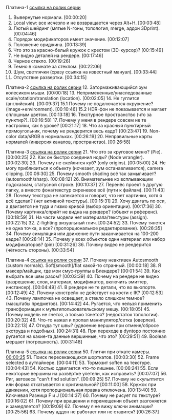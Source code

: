 Платина-1 [ссылка на ролик серии](https://www.youtube.com/watch?v=82T4_ug0alM&list=PLIMU9w2JuTwMeuefU6i88Jx5ZE6MKeLB2&index=1)
1. Вывернутые нормали. [00:00:20] 
2. Local view: все исчезло и не возвращается через Alt+H. [00:03:48]
3. Лютый шейдинг (мятые N-гоны, топология, merge, аддон 3Dprint). [00:04:46]
4. Порядок модификаторов имеет значение. [00:12:07]
5. Положение ориджина. [00:13:39]
6. Что это за красно-белый кружок с крестом (3D-курсор)? [00:15:49]
7. Не видно деталей на рендере. [00:17:46]
8. Черное стекло. [00:19:26]
9. Темно в комнате за стеклом. [00:22:06]
10. Шум, светлячки (сразу ссылка на известный мануал). [00:33:44]
11. Отсутствие развертки. [00:34:15]

Платина-2 [ссылка на ролик серии](https://www.youtube.com/watch?v=KQUnFL9LEV4&list=PLIMU9w2JuTwMeuefU6i88Jx5ZE6MKeLB2&index=2) 
12. Затормаживающийся зум колесиком мыши. [00:00:18]
13. Непримененные/унаследованные scale/rotation/translation (location). [00:02:05]
14. Не гуглится (английский). [00:09:37]
15.1 Почему не подключается окружение? (image->environment). [00:10:46]
15.2 HDR-фон не показывается и мигает сплошным цветом. [00:13:18]
16. Текстурное пространство (что за пунктир?). [00:16:58]
17. Почему у меня в рендере совсем не те настройки, как в уроке? [00:21:17]
18. Что за красный пунктирный прямоугольник, почему не рендерится весь кадр? [00:23:47]
19. Non-color data/sRGB в нормальках. [00:26:19]
20. Неправильные карты нормалей (инверсия каналов, пространство). [00:26:58]

Платина-3 [ссылка на ролик серии](https://www.youtube.com/watch?v=3j8Y5lyOyv8&list=PLIMU9w2JuTwMeuefU6i88Jx5ZE6MKeLB2&index=3)
21. Что это за круговое меню? (Pie). [00:00:25]
22. Как он быстро соединил ноды? (Node wrangler). [00:02:30]
23. Почему не скейлится куб? (only origins). [00:05:00]
24. Не могу приблизиться к объекту (исчезает, зум останавливается), camera clipping. [00:06:30]
25. Почему smooth shading всё так замыливает? (autosmooth/sharp). [00:08:12]
26. Внимательнее ко всплывающим подсказкам, статусной строке. [00:10:37]
27. Перенёс проект в другую папку, а вместо фона/текстур сиреневое всё (пути к файлам). [00:11:43]  
28. Почему текстура не запекается и говорит, что нет картинки, хотя я всё сделал? (нет активной текстуры). [00:15:31]
29. Хочу двигать по оси, а двигается не туда и гизмо кривой (выбор ориентации). [00:17:36]
30. Почему картинка/спрайт не видна на рендере? (объект и референс). [00:18:59]
31. На части модели нет материала/текстуры (assign). [00:22:15] 
32. Z-fighting визуальный глич. [00:24:52]
33. Почему тянется не одна точка, а все? (пропорциональное редактирование). [00:26:35]
34. Почему симуляция или движение пути заканчивается на 100-200 кадре? [00:28:14]
35. Почему у всех объектов один материал или набор модификаторов? (pin) [00:31:26]
36. Почему видео не рендерится (чётность стороны). [00:33:54]

Платина-4 [ссылка на ролик серии](https://www.youtube.com/watch?v=mKSkzUltN8A&list=PLIMU9w2JuTwMeuefU6i88Jx5ZE6MKeLB2&index=4)
37. Почему неактивен Autosmooth (custom normals). Soft[smooth]/flat какой-то странный. [00:00:18]
38. Я максер/майщик, где мои смус-группы в Блендере? [00:01:54]
39. Как выбрать все швы разом? [00:03:39]
40. Почему на рендере не видно (разрешение, слои, материал, модификатор, включить эмиттер, инстансер). [00:04:49]
41. В рендере не те детали, что во вьюпорте. [00:12:49]
42. Почему констрейн не действует на кости с IK? [00:12:53]
43. Почему лампочка не освещает, а стекло слишком темное? (масштабы предметов). [00:14:42]
44. Ругается, что нельзя применить трансформации к мультипользовательскому мешу. [00:18:05]
45. Почему модель не гнется, а только тянется? (недостаток топологии). [00:20:32]
46. Что-то нажал и пропал манипулятор/сетка (оверлеи). [00:22:13]
47. Откуда тут швы? (удвоение вершин при отмене/сбросе экструда и подобных). [00:24:31]
48. При переходе в dyntopo постоянно ругается на какие-та данные вершинные, что это? [00:29:51]
49. Boolean мерцает (погрешность). [00:31:48]

Платина-5 [ссылка на ролик серии](https://www.youtube.com/watch?v=Pn4KCBIchQQ&list=PLIMU9w2JuTwMeuefU6i88Jx5ZE6MKeLB2&index=5)
50. Глитчи при откате камеры. [00:00:25](https://www.youtube.com/watch?v=Pn4KCBIchQQ&list=PLIMU9w2JuTwMeuefU6i88Jx5ZE6MKeLB2&index=5&t=25s)
51. Поиск пересекающихся шорткатов. [00:03:30]
52. Frame selected в аутлайнере. [00:04:11]
53. Тормозит soften на текстуре. [00:04:43] 
54. Костью сдвигается что-то лишнее. [00:06:24]
55. Если некоторые вершины на развёртке улетели, как исправить? [00:07:07]
56. Риг, автовеса "can't find solution". [00:09:25]
57. Почему не скульптится или форма откатывается к оригинальной? [00:11:00]
58. Кружок при движении, хотя пропорциональная правка отключена. [00:13:40]
59. Ключевая Разница F и J [00:14:37]
60. Почему не рисует по текстуре? [00:16:02]
61. Почему при вращении и перемещении объект разгоняется и замедляется? [00:19:09]
62. Почему я не вижу ключи анимации? [00:25:56]
63. Почему аддон не работает или не ставится? [00:26:37]

